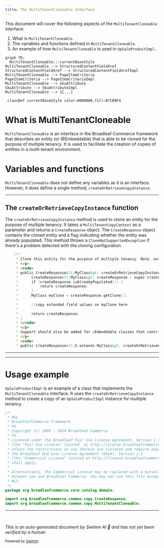 ```yaml
---
title: The MultiTenantCloneable Interface
---
```

This document will cover the following aspects of the `MultiTenantCloneable` interface:

1. What is `MultiTenantCloneable`.
2. The variables and functions defined in `MultiTenantCloneable`.
3. An example of how `MultiTenantCloneable` is used in `UpSaleProductImpl`.

```mermaid
graph TD;
  MultiTenantCloneable:::currentBaseStyle
MultiTenantCloneable --> StructuredContentFieldXref
StructuredContentFieldXref --> StructuredContentFieldXrefImpl
MultiTenantCloneable --> PageItemCriteria
PageItemCriteria --> PageItemCriteriaImpl
MultiTenantCloneable --> SkuAttribute
SkuAttribute --> SkuAttributeImpl
MultiTenantCloneable --> 1[...]

 classDef currentBaseStyle color:#000000,fill:#7CB9F4
```

# What is MultiTenantCloneable

`MultiTenantCloneable` is an interface in the Broadleaf Commerce framework that describes an entity (or @Embeddable) that is able to be cloned for the purpose of multiple tenancy. It is used to facilitate the creation of copies of entities in a multi-tenant environment.

# Variables and functions

`MultiTenantCloneable` does not define any variables as it is an interface. However, it does define a single method, `createOrRetrieveCopyInstance`.

<SwmSnippet path="/common/src/main/java/org/broadleafcommerce/common/copy/MultiTenantCloneable.java" line="27">

---

## The `createOrRetrieveCopyInstance` function

The `createOrRetrieveCopyInstance` method is used to clone an entity for the purpose of multiple tenancy. It takes a `MultiTenantCopyContext` as a parameter and returns a `CreateResponse` object. The `CreateResponse` object contains the cloned entity and a flag indicating whether the entity was already populated. This method throws a `CloneNotSupportedException` if there's a problem detected with the cloning configuration.

```java
    /**
     * Clone this entity for the purpose of multiple tenancy. Note, extending classes should follow this pattern:
     * </p>
     * <code>
     * public CreateResponse&lt;MyClass&gt; createOrRetrieveCopyInstance(MultiTenantCopyContext context) throws CloneNotSupportedException {
     *      CreateResponse&lt;MyClass&gt; createResponse = super.createOrRetrieveCopyInstance(context);
     *      if (createResponse.isAlreadyPopulated()) {
     *          return createResponse;
     *      }
     *      MyClass myClone = createResponse.getClone();
     *
     *      //copy extended field values on myClone here
     *
     *      return createResponse;
     * }
     * </code>
     * </p>
     * Support should also be added for @Embeddable classes that contribute fields (collections or basic) to a cloneable entity:
     * </p>
     * <code>
     * public CreateResponse&lt;G extends MyClass&gt; createOrRetrieveCopyInstance(MultiTenantCopyContext context) throws CloneNotSupportedException {
```

---

</SwmSnippet>

<SwmSnippet path="/core/broadleaf-framework/src/main/java/org/broadleafcommerce/core/catalog/domain/UpSaleProductImpl.java" line="1">

---

# Usage example

`UpSaleProductImpl` is an example of a class that implements the `MultiTenantCloneable` interface. It uses the `createOrRetrieveCopyInstance` method to create a copy of an `UpSaleProductImpl` instance for multiple tenancy.

```java
/*-
 * #%L
 * BroadleafCommerce Framework
 * %%
 * Copyright (C) 2009 - 2024 Broadleaf Commerce
 * %%
 * Licensed under the Broadleaf Fair Use License Agreement, Version 1.0
 * (the "Fair Use License" located  at http://license.broadleafcommerce.org/fair_use_license-1.0.txt)
 * unless the restrictions on use therein are violated and require payment to Broadleaf in which case
 * the Broadleaf End User License Agreement (EULA), Version 1.1
 * (the "Commercial License" located at http://license.broadleafcommerce.org/commercial_license-1.1.txt)
 * shall apply.
 * 
 * Alternatively, the Commercial License may be replaced with a mutually agreed upon license (the "Custom License")
 * between you and Broadleaf Commerce. You may not use this file except in compliance with the applicable license.
 * #L%
 */
package org.broadleafcommerce.core.catalog.domain;

import org.broadleafcommerce.common.copy.CreateResponse;
import org.broadleafcommerce.common.copy.MultiTenantCloneable;
```

---

</SwmSnippet>

&nbsp;

*This is an auto-generated document by Swimm AI 🌊 and has not yet been verified by a human*

<SwmMeta version="3.0.0" repo-id="Z2l0aHViJTNBJTNBQnJvYWRsZWFmQ29tbWVyY2UtZGVtbyUzQSUzQWdpbGFkbmF2b3Q=" repo-name="BroadleafCommerce-demo" doc-type="class"><sup>Powered by [Swimm](/)</sup></SwmMeta>
